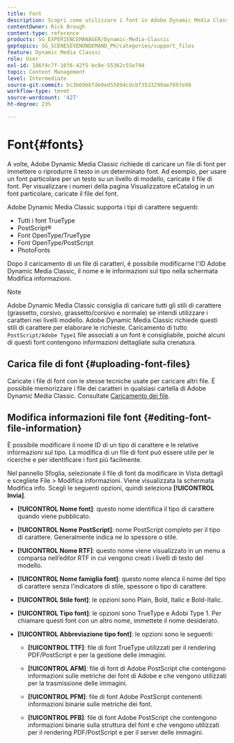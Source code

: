```yaml
---
title: Font
description: Scopri come utilizzare i font in Adobe Dynamic Media Classic.
contentOwner: Rick Brough
content-type: reference
products: SG_EXPERIENCEMANAGER/Dynamic-Media-Classic
geptopics: SG_SCENESEVENONDEMAND_PK/categories/support_files
feature: Dynamic Media Classic
role: User
exl-id: 186f4c7f-16f6-42f5-bc0e-55362c55e794
topic: Content Management
level: Intermediate
source-git-commit: bc3b696bfde0ed55894cdcbf3533299ae7697e98
workflow-type: tm+mt
source-wordcount: '427'
ht-degree: 23%

---
```


# Font{#fonts}

A volte, Adobe Dynamic Media Classic richiede di caricare un file di font per immettere o riprodurre il testo in un determinato font. Ad esempio, per usare un font particolare per un testo su un livello di modello, caricate il file di font. Per visualizzare i numeri della pagina Visualizzatore eCatalog in un font particolare, caricate il file del font.

Adobe Dynamic Media Classic supporta i tipi di carattere seguenti:

* Tutti i font TrueType
* PostScript®
* Font OpenType/TrueType
* Font OpenType/PostScript
* PhotoFonts

Dopo il caricamento di un file di caratteri, è possibile modificarne l&#39;ID Adobe Dynamic Media Classic, il nome e le informazioni sul tipo nella schermata Modifica informazioni.

>[!NOTE]
>
>Adobe Dynamic Media Classic consiglia di caricare tutti gli stili di carattere (grassetto, corsivo, grassetto/corsivo e normale) se intendi utilizzare i caratteri nei livelli modello. Adobe Dynamic Media Classic richiede questi stili di carattere per elaborare le richieste. Caricamento di tutto `PostScript/Adobe Type1` file associati a un font è consigliabile, poiché alcuni di questi font contengono informazioni dettagliate sulla crenatura.

## Carica file di font {#uploading-font-files}

Caricate i file di font con le stesse tecniche usate per caricare altri file. È possibile memorizzare i file dei caratteri in qualsiasi cartella di Adobe Dynamic Media Classic. Consultate [Caricamento dei file](uploading-files.md#uploading_your_files).

## Modifica informazioni file font {#editing-font-file-information}

È possibile modificare il nome ID di un tipo di carattere e le relative informazioni sul tipo. La modifica di un file di font può essere utile per le ricerche e per identificare i font più facilmente.

Nel pannello Sfoglia, selezionate il file di font da modificare in Vista dettagli e scegliete File > Modifica informazioni. Viene visualizzata la schermata Modifica info. Scegli le seguenti opzioni, quindi seleziona **[!UICONTROL Invia]**.

* **[!UICONTROL Nome font]**: questo nome identifica il tipo di carattere quando viene pubblicato.

* **[!UICONTROL Nome PostScript]**: nome PostScript completo per il tipo di carattere. Generalmente indica ne lo spessore o stile.

* **[!UICONTROL Nome RTF]**: questo nome viene visualizzato in un menu a comparsa nell’editor RTF in cui vengono creati i livelli di testo del modello.

* **[!UICONTROL Nome famiglia font]**: questo nome elenca il nome del tipo di carattere senza l&#39;indicatore di stile, spessore o tipo di carattere.

* **[!UICONTROL Stile font]**: le opzioni sono Plain, Bold, Italic e Bold-Italic.

* **[!UICONTROL Tipo font]**: le opzioni sono TrueType e Adobi Type 1. Per chiamare questi font con un altro nome, immettete il nome desiderato.

* **[!UICONTROL Abbreviazione tipo font]**: le opzioni sono le seguenti:

   * **[!UICONTROL TTF]**: file di font TrueType utilizzati per il rendering PDF/PostScript e per la gestione delle immagini.

   * **[!UICONTROL AFM]**: file di font di Adobe PostScript che contengono informazioni sulle metriche dei font di Adobe e che vengono utilizzati per la trasmissione delle immagini.

   * **[!UICONTROL PFM]**: file di font Adobe PostScript contenenti informazioni binarie sulle metriche dei font.

   * **[!UICONTROL PFB]**: file di font Adobe PostScript che contengono informazioni binarie sulla struttura del font e che vengono utilizzati per il rendering PDF/PostScript e per il server delle immagini.
